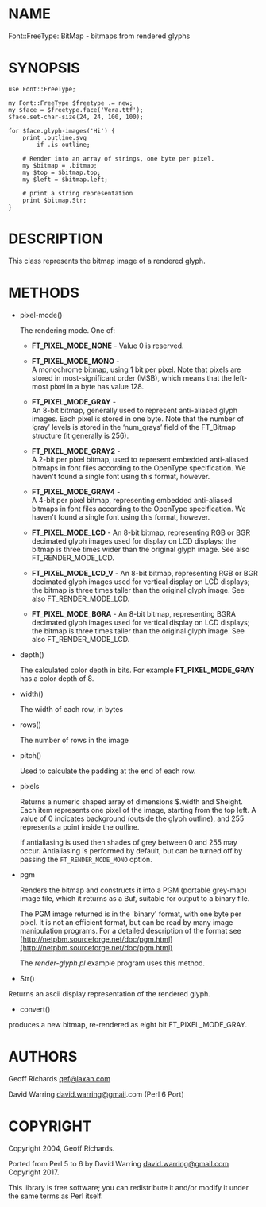 # NAME

Font::FreeType::BitMap - bitmaps from rendered glyphs

# SYNOPSIS

    use Font::FreeType;

    my Font::FreeType $freetype .= new;
    my $face = $freetype.face('Vera.ttf');
    $face.set-char-size(24, 24, 100, 100);

    for $face.glyph-images('Hi') {
        print .outline.svg
            if .is-outline;

        # Render into an array of strings, one byte per pixel.
        my $bitmap = .bitmap;
        my $top = $bitmap.top;
        my $left = $bitmap.left;

        # print a string representation
        print $bitmap.Str;
    }

# DESCRIPTION

This class represents the bitmap image of a rendered glyph.


# METHODS

- pixel-mode()

  The rendering mode. One of:

  - **FT_PIXEL_MODE_NONE** -
  Value 0 is reserved.

  - **FT_PIXEL_MODE_MONO** -	
  A monochrome bitmap, using 1 bit per pixel. Note that pixels are stored in most-significant order (MSB), which means that the left-most pixel in a byte has value 128.

  - **FT_PIXEL_MODE_GRAY** -	
  An 8-bit bitmap, generally used to represent anti-aliased glyph images. Each pixel is stored in one byte. Note that the number of ‘gray’ levels is stored in the ‘num_grays’ field of the FT_Bitmap structure (it generally is 256).

  - **FT_PIXEL_MODE_GRAY2** -	
  A 2-bit per pixel bitmap, used to represent embedded anti-aliased bitmaps in font files according to the OpenType specification. We haven't found a single font using this format, however.

  - **FT_PIXEL_MODE_GRAY4** -	
  A 4-bit per pixel bitmap, representing embedded anti-aliased bitmaps in font files according to the OpenType specification. We haven't found a single font using this format, however.
      
  - **FT_PIXEL_MODE_LCD** -
  An 8-bit bitmap, representing RGB or BGR decimated glyph images used for display on LCD displays; the bitmap is three times wider than the original glyph image. See also FT_RENDER_MODE_LCD.

  - **FT_PIXEL_MODE_LCD_V** -
  An 8-bit bitmap, representing RGB or BGR decimated glyph images used for vertical display on LCD displays; the bitmap is three times taller than the original glyph image. See also FT_RENDER_MODE_LCD.

  - **FT_PIXEL_MODE_BGRA** -
  An 8-bit bitmap, representing BGRA decimated glyph images used for vertical display on LCD displays; the bitmap is three times taller than the original glyph image. See also FT_RENDER_MODE_LCD.

- depth()

  The calculated color depth in bits. For example **FT_PIXEL_MODE_GRAY** has a color depth of 8.

- width()

  The width of each row, in bytes

- rows()

  The number of rows in the image

- pitch()

  Used to calculate the padding at the end of each row.

- pixels

    Returns a numeric shaped array of dimensions $.width and $height.
    Each item represents one pixel of the image, starting from the
    top left.  A value of 0 indicates background (outside the
    glyph outline), and 255 represents a point inside the outline.

    If antialiasing is used then shades of grey between 0 and 255 may occur.
    Antialiasing is performed by default, but can be turned off by passing
    the `FT_RENDER_MODE_MONO` option.

- pgm

    Renders the bitmap and constructs it into a PGM (portable grey-map) image file,
    which it returns as a Buf, suitable for output to a binary file.

    The PGM image returned is in the 'binary' format, with one byte per
    pixel.  It is not an efficient format, but can be read by many image
    manipulation programs.  For a detailed description of the format
    see [http://netpbm.sourceforge.net/doc/pgm.html](http://netpbm.sourceforge.net/doc/pgm.html)

    The _render-glyph.pl_ example program uses this method.

- Str()

Returns an ascii display representation of the rendered glyph.

- convert()

produces a new bitmap, re-rendered as eight bit FT_PIXEL_MODE_GRAY.

# AUTHORS

Geoff Richards <qef@laxan.com>

David Warring <david.warring@gmail>.com (Perl 6 Port)

# COPYRIGHT

Copyright 2004, Geoff Richards.

Ported from Perl 5 to 6 by David Warring <david.warring@gmail.com>
Copyright 2017.

This library is free software; you can redistribute it and/or modify
it under the same terms as Perl itself.
